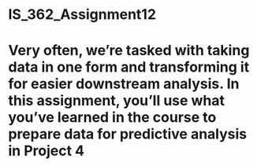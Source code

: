 # IS_362_Assignment12
# Very often, we’re tasked with taking data in one form and transforming it for easier downstream analysis. In this assignment, you’ll use what you’ve learned in the course to prepare data for predictive analysis in Project 4
